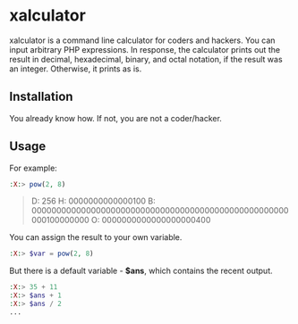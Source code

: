 # xalculator

xalculator is a command line calculator for coders and hackers.
You can input arbitrary PHP expressions.
In response, the calculator prints out the result in decimal, hexadecimal, binary, and octal notation, if the result was an integer. Otherwise, it prints as is.

## Installation
You already know how. If not, you are not a coder/hacker.

## Usage
For example:
```php
:X:> pow(2, 8)
```
> D:                  256 H: 0000000000000100 B: 0000000000000000000000000000000000000000000000000000000100000000 O: 0000000000000000000400

You can assign the result to your own variable.
```php
:X:> $var = pow(2, 8)
```

But there is a default variable - **$ans**, which contains the recent output.
```php
:X:> 35 + 11
:X:> $ans + 1
:X:> $ans / 2
...
```
